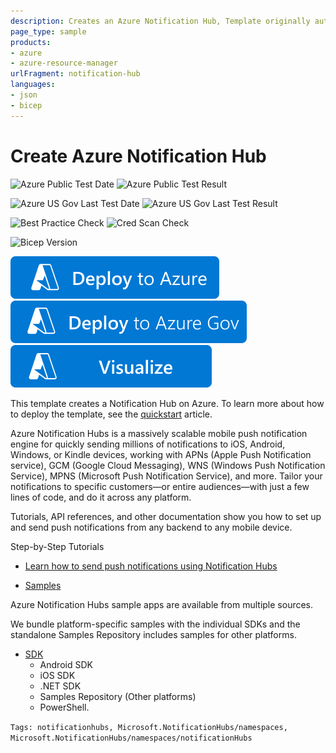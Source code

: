 ```yaml
---
description: Creates an Azure Notification Hub, Template originally authored by John Downs.
page_type: sample
products:
- azure
- azure-resource-manager
urlFragment: notification-hub
languages:
- json
- bicep
---
```

# Create Azure Notification Hub

![Azure Public Test Date](https://azurequickstartsservice.blob.core.windows.net/badges/quickstarts/microsoft.notificationhubs/notification-hub/PublicLastTestDate.svg)
![Azure Public Test Result](https://azurequickstartsservice.blob.core.windows.net/badges/quickstarts/microsoft.notificationhubs/notification-hub/PublicDeployment.svg)

![Azure US Gov Last Test Date](https://azurequickstartsservice.blob.core.windows.net/badges/quickstarts/microsoft.notificationhubs/notification-hub/FairfaxLastTestDate.svg)
![Azure US Gov Last Test Result](https://azurequickstartsservice.blob.core.windows.net/badges/quickstarts/microsoft.notificationhubs/notification-hub/FairfaxDeployment.svg)

![Best Practice Check](https://azurequickstartsservice.blob.core.windows.net/badges/quickstarts/microsoft.notificationhubs/notification-hub/BestPracticeResult.svg)
![Cred Scan Check](https://azurequickstartsservice.blob.core.windows.net/badges/quickstarts/microsoft.notificationhubs/notification-hub/CredScanResult.svg)

![Bicep Version](https://azurequickstartsservice.blob.core.windows.net/badges/quickstarts/microsoft.notificationhubs/notification-hub/BicepVersion.svg)

[![Deploy To Azure](https://raw.githubusercontent.com/Azure/azure-quickstart-templates/master/1-CONTRIBUTION-GUIDE/images/deploytoazure.svg?sanitize=true)](https://portal.azure.com/#create/Microsoft.Template/uri/https%3A%2F%2Fraw.githubusercontent.com%2FAzure%2Fazure-quickstart-templates%2Fmaster%2Fquickstarts%2Fmicrosoft.notificationhubs%2Fnotification-hub%2Fazuredeploy.json)
[![Deploy To Azure US Gov](https://raw.githubusercontent.com/Azure/azure-quickstart-templates/master/1-CONTRIBUTION-GUIDE/images/deploytoazuregov.svg?sanitize=true)](https://portal.azure.us/#create/Microsoft.Template/uri/https%3A%2F%2Fraw.githubusercontent.com%2FAzure%2Fazure-quickstart-templates%2Fmaster%2Fquickstarts%2Fmicrosoft.notificationhubs%2Fnotification-hub%2Fazuredeploy.json)
[![Visualize](https://raw.githubusercontent.com/Azure/azure-quickstart-templates/master/1-CONTRIBUTION-GUIDE/images/visualizebutton.svg?sanitize=true)](http://armviz.io/#/?load=https%3A%2F%2Fraw.githubusercontent.com%2FAzure%2Fazure-quickstart-templates%2Fmaster%2Fquickstarts%2Fmicrosoft.notificationhubs%2Fnotification-hub%2Fazuredeploy.json)

This template creates a Notification Hub on Azure. To learn more about how to deploy the template, see the [quickstart](https://learn.microsoft.com/azure/notification-hubs/create-notification-hub-template) article.

Azure Notification Hubs is a massively scalable mobile push notification engine for quickly sending millions of notifications to iOS, Android, Windows, or Kindle devices, working with APNs (Apple Push Notification service), GCM (Google Cloud Messaging), WNS (Windows Push Notification Service), MPNS (Microsoft Push Notification Service), and more. Tailor your notifications to specific customers—or entire audiences—with just a few lines of code, and do it across any platform.

Tutorials, API references, and other documentation show you how to set up and send push notifications from any backend to any mobile device.

Step-by-Step Tutorials

- [Learn how to send push notifications using Notification Hubs](https://learn.microsoft.com/azure/notification-hubs/)

- [Samples](https://learn.microsoft.com/azure/notification-hubs)

Azure Notification Hubs sample apps are available from multiple sources.

We bundle platform-specific samples with the individual SDKs and the standalone Samples Repository includes samples for other platforms.

- [SDK](https://learn.microsoft.com/azure/notification-hubs)
  - Android SDK
  - iOS SDK
  - .NET SDK
  - Samples Repository (Other platforms)
  - PowerShell.

`Tags: notificationhubs, Microsoft.NotificationHubs/namespaces, Microsoft.NotificationHubs/namespaces/notificationHubs`
